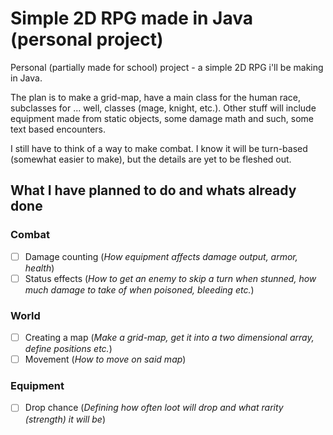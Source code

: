 # Simple 2D RPG made in Java (personal project)
Personal (partially made for school) project - a simple 2D RPG i'll be making in Java. 

The plan is to make a grid-map, have a main class for the human race, subclasses for ... well, classes (mage, knight, etc.). Other stuff will include equipment made from static objects, some damage math and such, some text based encounters.

I still have to think of a way to make combat. I know it will be turn-based (somewhat easier to make), but the details are yet to be fleshed out.

## What I have planned to do and whats already done
### Combat
- [ ] Damage counting (*How equipment affects damage output, armor, health*)
- [ ] Status effects (*How to get an enemy to skip a turn when stunned, how much damage to take of when poisoned, bleeding etc.*)
### World
- [ ] Creating a map (*Make a grid-map, get it into a two dimensional array, define positions etc.*)
- [ ] Movement (*How to move on said map*)
### Equipment
- [ ] Drop chance (*Defining how often loot will drop and what rarity (strength) it will be*)
